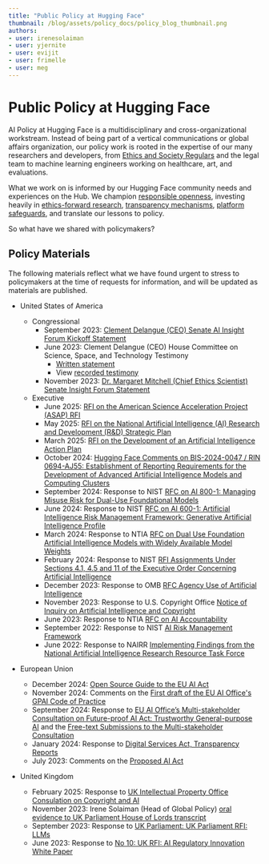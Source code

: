 ```yaml
---
title: "Public Policy at Hugging Face"
thumbnail: /blog/assets/policy_docs/policy_blog_thumbnail.png
authors:
- user: irenesolaiman
- user: yjernite
- user: evijit
- user: frimelle
- user: meg
---
```


# Public Policy at Hugging Face

AI Policy at Hugging Face is a multidisciplinary and cross-organizational workstream. Instead of being part of a vertical communications or global affairs organization, our policy work is rooted in the expertise of our many researchers and developers, from [Ethics and Society Regulars](https://huggingface.co/blog/ethics-soc-1) and the legal team to machine learning engineers working on healthcare, art, and evaluations.

What we work on is informed by our Hugging Face community needs and experiences on the Hub. We champion [responsible openness](https://huggingface.co/blog/ethics-soc-3), investing heavily in [ethics-forward research](https://huggingface.co/spaces/society-ethics/about), [transparency mechanisms](https://huggingface.co/blog/model-cards), [platform safeguards](https://huggingface.co/content-guidelines), and translate our lessons to policy. 

So what have we shared with policymakers?

## Policy Materials
The following materials reflect what we have found urgent to stress to policymakers at the time of requests for information, and will be updated as materials are published.


- United States of America
    - Congressional
        - September 2023: [Clement Delangue (CEO) Senate AI Insight Forum Kickoff Statement](https://huggingface.co/datasets/huggingface/policy-docs/resolve/main/2023_AI%20Insight%20Forum%20Kickoff%20Written%20Statement.pdf)
        - June 2023: Clement Delangue (CEO) House Committee on Science, Space, and Technology Testimony
            - [Written statement](https://huggingface.co/datasets/huggingface/policy-docs/resolve/main/2023_HCSST_CongressionalTestimony.pdf)
            - View [recorded testimony](https://science.house.gov/2023/6/artificial-intelligence-advancing-innovation-towards-the-national-interest)
        - November 2023: [Dr. Margaret Mitchell (Chief Ethics Scientist) Senate Insight Forum Statement](https://www.schumer.senate.gov/imo/media/doc/Margaret%20Mitchell%20-%20Statement.pdf)
    - Executive
        - June 2025: [RFI on the American Science Acceleration Project (ASAP) RFI](https://huggingface.co/datasets/huggingface/policy-docs/resolve/main/2025_Hugging_Face_Response_ASAP_RFI.pdf)
        - May 2025: [RFI on the National Artificial Intelligence (AI) Research and Development (R&D) Strategic Plan](https://huggingface.co/datasets/huggingface/policy-docs/resolve/main/2025_HF_AI_Research_and_Development_Strategic_Plan_RFI.pdf)
        - March 2025: [RFI on the Development of an Artificial Intelligence Action Plan](https://huggingface.co/datasets/huggingface/policy-docs/resolve/main/2025_Hugging_Face_Response_to_AI_Action_Plan.pdf)
        - October 2024: [Hugging Face Comments on BIS-2024-0047 / RIN 0694-AJ55: Establishment of Reporting Requirements for the Development of Advanced Artificial Intelligence Models and Computing Clusters](https://huggingface.co/datasets/huggingface/policy-docs/resolve/main/2024_BIS-2024-0047_Response.pdf)
        - September 2024: Response to NIST [RFC on AI 800-1: Managing Misuse Risk for Dual-Use Foundational Models](https://huggingface.co/datasets/huggingface/policy-docs/resolve/main/2024_AISI_Dual_Use_Foundational_Models_Response.pdf)
        - June 2024: Response to NIST [RFC on AI 600-1: Artificial Intelligence Risk Management Framework: Generative Artificial Intelligence Profile](https://huggingface.co/datasets/huggingface/policy-docs/resolve/main/2024_NIST_GENAI_Response.pdf)
        - March 2024: Response to NTIA [RFC on Dual Use Foundation Artificial Intelligence Models with Widely Available Model Weights](https://huggingface.co/datasets/huggingface/policy-docs/resolve/main/2024_NTIA_Response.pdf)
        - February 2024: Response to NIST [RFI Assignments Under Sections 4.1, 4.5 and 11 of the Executive Order Concerning Artificial Intelligence](https://huggingface.co/datasets/huggingface/policy-docs/blob/main/2024_NIST%20RFI%20on%20EO.pdf)
        - December 2023: Response to OMB [RFC Agency Use of Artificial Intelligence](https://huggingface.co/datasets/huggingface/policy-docs/resolve/main/2023_OMB%20EO%20RFC.pdf)
        - November 2023: Response to U.S. Copyright Office [Notice of Inquiry on Artificial Intelligence and Copyright](https://huggingface.co/datasets/huggingface/policy-docs/resolve/main/2023_Copyright_Response.pdf)
        - June 2023: Response to NTIA [RFC on AI Accountability](https://huggingface.co/datasets/huggingface/policy-docs/resolve/main/2023_NTIA_Response.pdf)
        - September 2022: Response to NIST [AI Risk Management Framework](https://huggingface.co/datasets/huggingface/policy-docs/resolve/main/2022_NIST_RMF_Response.pdf)
        - June 2022: Response to NAIRR [Implementing Findings from the National Artificial Intelligence Research Resource Task Force](https://huggingface.co/blog/assets/92_us_national_ai_research_resource/Hugging_Face_NAIRR_RFI_2022.pdf)



- European Union
    - December 2024: [Open Source Guide to the EU AI Act](https://huggingface.co/blog/eu-ai-act-for-oss-developers)
    - November 2024: Comments on the [First draft of the EU AI Office's GPAI Code of Practice](https://huggingface.co/datasets/huggingface/policy-docs/resolve/main/2024_EU_GPAI_CoP_1_Resonse.pdf)
    - September 2024: Response to [EU AI Office’s Multi-stakeholder Consultation on Future-proof AI Act: Trustworthy General-purpose AI](https://huggingface.co/datasets/huggingface/policy-docs/resolve/main/2024_EU-Stakeholder-Consultation_Survey_Questions.pdf) and the [Free-text Submissions to the Multi-stakeholder Consultation](https://huggingface.co/datasets/huggingface/policy-docs/resolve/main/2024_EU-Stakeholder-Consultation_Free_Text_Submission.pdf)
    - January 2024: Response to [Digital Services Act, Transparency Reports](https://huggingface.co/datasets/huggingface/policy-docs/resolve/main/2024_DSA_Response.pdf)
    - July 2023: Comments on the [Proposed AI Act](https://huggingface.co/blog/assets/eu_ai_act_oss/supporting_OS_in_the_AIAct.pdf)

- United Kingdom
    - February 2025: Response to [UK Intellectual Property Office Consulation on Copyright and AI](https://huggingface.co/datasets/huggingface/policy-docs/resolve/main/2025_UK_Govt_Consultation_Copyright_and_Artificial_Intelligence.pdf)
    - November 2023: Irene Solaiman (Head of Global Policy) [oral evidence to UK Parliament House of Lords transcript](https://committees.parliament.uk/oralevidence/13802/default/)
    - September 2023: Response to [UK Parliament: UK Parliament RFI: LLMs](https://huggingface.co/datasets/huggingface/policy-docs/resolve/main/2023_UK%20Parliament%20RFI%20LLMs.pdf)
    - June 2023: Response to [No 10: UK RFI: AI Regulatory Innovation White Paper](https://huggingface.co/datasets/huggingface/policy-docs/resolve/main/2023_UK_RFI_AI_Regulatory_Innovation_White_Paper.pdf)




